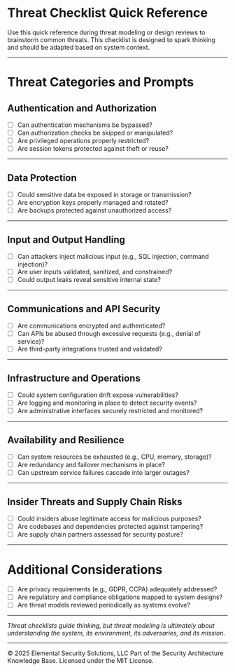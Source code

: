 # Threat Checklist Quick Reference

Use this quick reference during threat modeling or design reviews to brainstorm common threats. This checklist is designed to spark thinking and should be adapted based on system context.

---

# Threat Categories and Prompts

## Authentication and Authorization

- [ ] Can authentication mechanisms be bypassed?
- [ ] Can authorization checks be skipped or manipulated?
- [ ] Are privileged operations properly restricted?
- [ ] Are session tokens protected against theft or reuse?

---

## Data Protection

- [ ] Could sensitive data be exposed in storage or transmission?
- [ ] Are encryption keys properly managed and rotated?
- [ ] Are backups protected against unauthorized access?

---

## Input and Output Handling

- [ ] Can attackers inject malicious input (e.g., SQL injection, command injection)?
- [ ] Are user inputs validated, sanitized, and constrained?
- [ ] Could output leaks reveal sensitive internal state?

---

## Communications and API Security

- [ ] Are communications encrypted and authenticated?
- [ ] Can APIs be abused through excessive requests (e.g., denial of service)?
- [ ] Are third-party integrations trusted and validated?

---

## Infrastructure and Operations

- [ ] Could system configuration drift expose vulnerabilities?
- [ ] Are logging and monitoring in place to detect security events?
- [ ] Are administrative interfaces securely restricted and monitored?

---

## Availability and Resilience

- [ ] Can system resources be exhausted (e.g., CPU, memory, storage)?
- [ ] Are redundancy and failover mechanisms in place?
- [ ] Can upstream service failures cascade into larger outages?

---

## Insider Threats and Supply Chain Risks

- [ ] Could insiders abuse legitimate access for malicious purposes?
- [ ] Are codebases and dependencies protected against tampering?
- [ ] Are supply chain partners assessed for security posture?

---

# Additional Considerations

- [ ] Are privacy requirements (e.g., GDPR, CCPA) adequately addressed?
- [ ] Are regulatory and compliance obligations mapped to system designs?
- [ ] Are threat models reviewed periodically as systems evolve?

---

*Threat checklists guide thinking, but threat modeling is ultimately about understanding the system, its environment, its adversaries, and its mission.*



---
© 2025 Elemental Security Solutions, LLC
Part of the Security Architecture Knowledge Base.
Licensed under the MIT License.
